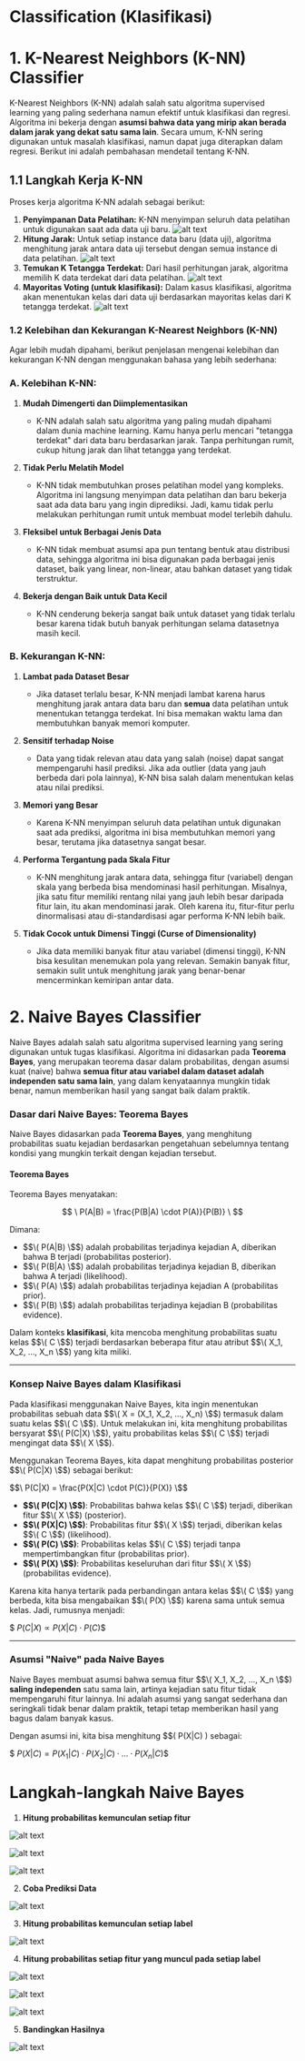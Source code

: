 # Classification (Klasifikasi)

# 1. K-Nearest Neighbors (K-NN) Classifier
K-Nearest Neighbors (K-NN) adalah salah satu algoritma supervised learning yang paling sederhana namun efektif untuk klasifikasi dan regresi. Algoritma ini bekerja dengan **asumsi bahwa data yang mirip akan berada dalam jarak yang dekat satu sama lain**. Secara umum, K-NN sering digunakan untuk masalah klasifikasi, namun dapat juga diterapkan dalam regresi. Berikut ini adalah pembahasan mendetail tentang K-NN.


## 1.1 Langkah Kerja K-NN
Proses kerja algoritma K-NN adalah sebagai berikut:


1. **Penyimpanan Data Pelatihan:** K-NN menyimpan seluruh data pelatihan untuk digunakan saat ada data uji baru.
![alt text](image.png)
2. **Hitung Jarak:** Untuk setiap instance data baru (data uji), algoritma menghitung jarak antara data uji tersebut dengan semua instance di data pelatihan.
![alt text](image-1.png)
3. **Temukan K Tetangga Terdekat:** Dari hasil perhitungan jarak, algoritma memilih K data terdekat dari data pelatihan.
![alt text](image-2.png)
4. **Mayoritas Voting (untuk klasifikasi):** Dalam kasus klasifikasi, algoritma akan menentukan kelas dari data uji berdasarkan mayoritas kelas dari K tetangga terdekat.
![alt text](image-3.png)

### 1.2 **Kelebihan dan Kekurangan K-Nearest Neighbors (K-NN)**

Agar lebih mudah dipahami, berikut penjelasan mengenai kelebihan dan kekurangan K-NN dengan menggunakan bahasa yang lebih sederhana:


### A. **Kelebihan K-NN:**

1. **Mudah Dimengerti dan Diimplementasikan**
   - K-NN adalah salah satu algoritma yang paling mudah dipahami dalam dunia machine learning. Kamu hanya perlu mencari "tetangga terdekat" dari data baru berdasarkan jarak. Tanpa perhitungan rumit, cukup hitung jarak dan lihat tetangga yang terdekat.

2. **Tidak Perlu Melatih Model**
   - K-NN tidak membutuhkan proses pelatihan model yang kompleks. Algoritma ini langsung menyimpan data pelatihan dan baru bekerja saat ada data baru yang ingin diprediksi. Jadi, kamu tidak perlu melakukan perhitungan rumit untuk membuat model terlebih dahulu.

3. **Fleksibel untuk Berbagai Jenis Data**
   - K-NN tidak membuat asumsi apa pun tentang bentuk atau distribusi data, sehingga algoritma ini bisa digunakan pada berbagai jenis dataset, baik yang linear, non-linear, atau bahkan dataset yang tidak terstruktur.

4. **Bekerja dengan Baik untuk Data Kecil**
   - K-NN cenderung bekerja sangat baik untuk dataset yang tidak terlalu besar karena tidak butuh banyak perhitungan selama datasetnya masih kecil.


### B. **Kekurangan K-NN:**

1. **Lambat pada Dataset Besar**
   - Jika dataset terlalu besar, K-NN menjadi lambat karena harus menghitung jarak antara data baru dan **semua** data pelatihan untuk menentukan tetangga terdekat. Ini bisa memakan waktu lama dan membutuhkan banyak memori komputer.

2. **Sensitif terhadap Noise**
   - Data yang tidak relevan atau data yang salah (noise) dapat sangat mempengaruhi hasil prediksi. Jika ada outlier (data yang jauh berbeda dari pola lainnya), K-NN bisa salah dalam menentukan kelas atau nilai prediksi.

3. **Memori yang Besar**
   - Karena K-NN menyimpan seluruh data pelatihan untuk digunakan saat ada prediksi, algoritma ini bisa membutuhkan memori yang besar, terutama jika datasetnya sangat besar.

4. **Performa Tergantung pada Skala Fitur**
   - K-NN menghitung jarak antara data, sehingga fitur (variabel) dengan skala yang berbeda bisa mendominasi hasil perhitungan. Misalnya, jika satu fitur memiliki rentang nilai yang jauh lebih besar daripada fitur lain, itu akan mendominasi jarak. Oleh karena itu, fitur-fitur perlu dinormalisasi atau di-standardisasi agar performa K-NN lebih baik.

5. **Tidak Cocok untuk Dimensi Tinggi (Curse of Dimensionality)**
   - Jika data memiliki banyak fitur atau variabel (dimensi tinggi), K-NN bisa kesulitan menemukan pola yang relevan. Semakin banyak fitur, semakin sulit untuk menghitung jarak yang benar-benar mencerminkan kemiripan antar data.

   
# 2. Naive Bayes Classifier
Naive Bayes adalah salah satu algoritma supervised learning yang sering digunakan untuk tugas klasifikasi. Algoritma ini didasarkan pada **Teorema Bayes**, yang merupakan teorema dasar dalam probabilitas, dengan asumsi kuat (naive) bahwa **semua fitur atau variabel dalam dataset adalah independen satu sama lain**, yang dalam kenyataannya mungkin tidak benar, namun memberikan hasil yang sangat baik dalam praktik.

### **Dasar dari Naive Bayes: Teorema Bayes**

Naive Bayes didasarkan pada **Teorema Bayes**, yang menghitung probabilitas suatu kejadian berdasarkan pengetahuan sebelumnya tentang kondisi yang mungkin terkait dengan kejadian tersebut.

#### **Teorema Bayes**

Teorema Bayes menyatakan:

$$
\
P(A|B) = \frac{P(B|A) \cdot P(A)}{P(B)}
\
$$

Dimana:
- $$\( P(A|B) \$$) adalah probabilitas terjadinya kejadian A, diberikan bahwa B terjadi (probabilitas posterior).
- $$\( P(B|A) \$$) adalah probabilitas terjadinya kejadian B, diberikan bahwa A terjadi (likelihood).
- $$\( P(A) \$$) adalah probabilitas terjadinya kejadian A (probabilitas prior).
- $$\( P(B) \$$) adalah probabilitas terjadinya kejadian B (probabilitas evidence).

Dalam konteks **klasifikasi**, kita mencoba menghitung probabilitas suatu kelas $$\( C \$$) terjadi berdasarkan beberapa fitur atau atribut $$\( X_1, X_2, ..., X_n \$$) yang kita miliki.

---

### **Konsep Naive Bayes dalam Klasifikasi**

Pada klasifikasi menggunakan Naive Bayes, kita ingin menentukan probabilitas sebuah data $$\( X = (X_1, X_2, ..., X_n) \$$) termasuk dalam suatu kelas $$\( C \$$). Untuk melakukan ini, kita menghitung probabilitas bersyarat $$\( P(C|X) \$$), yaitu probabilitas kelas $$\( C \$$) terjadi mengingat data $$\( X \$$).

Menggunakan Teorema Bayes, kita dapat menghitung probabilitas posterior $$\( P(C|X) \$$) sebagai berikut:

$$\
P(C|X) = \frac{P(X|C) \cdot P(C)}{P(X)}
\$$

- **$$\( P(C|X) \$$)**: Probabilitas bahwa kelas $$\( C \$$) terjadi, diberikan fitur $$\( X \$$) (posterior).
- **$$\( P(X|C) \$$)**: Probabilitas fitur $$\( X \$$) terjadi, diberikan kelas $$\( C \$$) (likelihood).
- **$$\( P(C) \$$)**: Probabilitas kelas $$\( C \$$) terjadi tanpa mempertimbangkan fitur (probabilitas prior).
- **$$\( P(X) \$$)**: Probabilitas keseluruhan dari fitur $$\( X \$$) (probabilitas evidence).

Karena kita hanya tertarik pada perbandingan antara kelas $$\( C \$$) yang berbeda, kita bisa mengabaikan $$\( P(X) \$$) karena sama untuk semua kelas. Jadi, rumusnya menjadi:

$$\
P(C|X) \propto P(X|C) \cdot P(C)
\$$

---

### **Asumsi "Naive" pada Naive Bayes**

Naive Bayes membuat asumsi bahwa semua fitur $$\( X_1, X_2, ..., X_n \$$) **saling independen** satu sama lain, artinya kejadian satu fitur tidak mempengaruhi fitur lainnya. Ini adalah asumsi yang sangat sederhana dan seringkali tidak benar dalam praktik, tetapi tetap memberikan hasil yang bagus dalam banyak kasus.

Dengan asumsi ini, kita bisa menghitung $$\( P(X|C) \) sebagai:

$$\
P(X|C) = P(X_1|C) \cdot P(X_2|C) \cdot ... \cdot P(X_n|C)
\$$

# Langkah-langkah Naive Bayes

1. **Hitung probabilitas kemunculan setiap fitur**

![alt text](image-5.png)

![alt text](image-6.png)

![alt text](image-7.png)

2. **Coba Prediksi Data**

![alt text](image-8.png)

3. **Hitung probabilitas kemunculan setiap label**

![alt text](image-9.png)

4. **Hitung probabilitas setiap fitur yang muncul pada setiap label**

![alt text](image-10.png)

![alt text](image-11.png)

![alt text](image-12.png)

5. **Bandingkan Hasilnya**

![alt text](image-13.png)